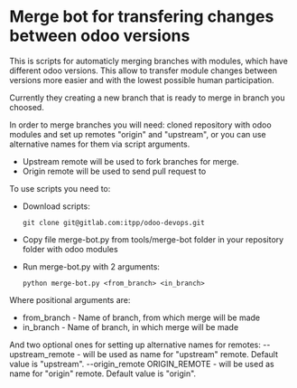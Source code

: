 Merge bot for transfering changes between odoo versions 
=======================================================

This is scripts for automaticly merging branches with modules, which have different odoo versions. This allow to transfer module changes between versions more easier and with the lowest possible human participation.

Currently they creating a new branch that is ready to merge in branch you choosed. 

In order to merge branches you will need: cloned repository with odoo modules and set up remotes "origin" and "upstream", or you can use alternative names for them via script arguments.

* Upstream remote will be used to fork branches for merge.
* Origin remote will be used to send pull request to

To use scripts you need to:

* Download scripts:

      git clone git@gitlab.com:itpp/odoo-devops.git 

* Copy file merge-bot.py from tools/merge-bot folder in your repository folder with odoo modules

* Run merge-bot.py with 2 arguments:

      python merge-bot.py <from_branch> <in_branch>

Where positional arguments are:
* from_branch - Name of branch, from which merge will be made
* in_branch - Name of branch, in which merge will be made

And two optional ones for setting up alternative names for remotes:
--upstream_remote - will be used as name for "upstream" remote. Default value is "upstream".
--origin_remote ORIGIN_REMOTE - will be used as name for "origin" remote. Default value is "origin".